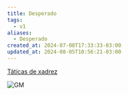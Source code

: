 ```yaml
---
title: Desperado
tags:
  - v1
aliases:
  - Desperado
created_at: 2024-07-08T17:33:33-03:00
updated_at: 2024-08-05T10:56:21-03:00
---
```


[Táticas de xadrez](06/2024-07-06-Taticas_de_xadrez.md)

![GM](https://www.youtube.com/watch?v=aME_13KbAHM)

